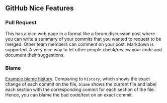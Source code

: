## GitHub Nice Features

### Pull Request

This has a nice web page in a format like a forum discussion post where you can write a summary of your commits that you wanted to request to be merged. Other team members can comment on your post. Markdown is supported. A very nice way to let other people check/review your code and document their suggestions.

### Blame

[Example blame history](https://github.com/InCodeLearning/git-github/blame/master/github-workflow-homework.md). Comparing to `history`, which shows the exact change of each commit on the file, `blame` shows the current file and label each section with the corresponding commit for each section of the file. Hence, you can blame the bad code/text on an exact commit.
